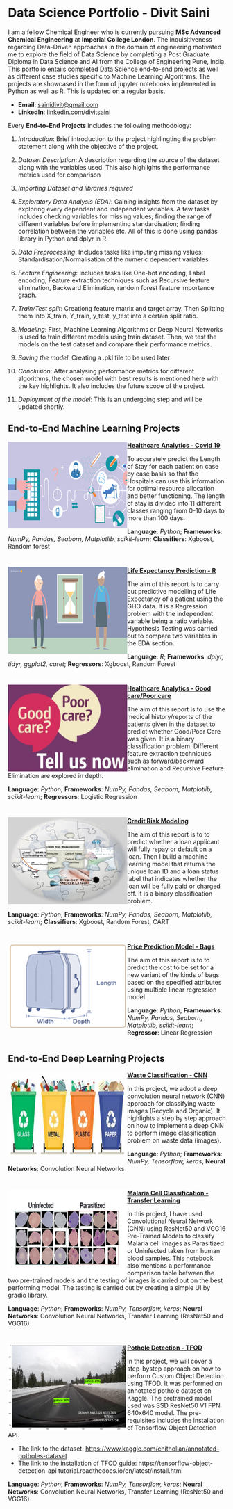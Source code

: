 # Data Science Portfolio - Divit Saini

I am a fellow Chemical Engineer who is currently pursuing **MSc Advanced Chemical Engineering** at **Imperial College London**. The inquisitiveness regarding Data-Driven approaches in the domain of engineering motivated me to explore the field of Data Science by completing a Post Graduate Diploma in Data Science and AI from the College of Engineering Pune, India. This portfolio entails completed Data Science end-to-end projects as well as different case studies specific to Machine Learning Algorithms. The projects are showcased in the form of jupyter notebooks implemented in Python as well as R. This is updated on a regular basis.

- **Email**: [sainidivit@gmail.com](sainidivit@gmail.com)
- **LinkedIn**: [linkedin.com/divitsaini](https://www.linkedin.com/in/divitsaini/)


Every **End-to-End Projects** includes the following methodology:
1. *Introduction*: Brief introduction to the project highlingting the problem statement along with the objective of the project.

2. *Dataset Description*: A description regarding the source of the dataset along with the variables used. This also highlights the performance metrics used for comparison
4. *Importing Dataset and libraries required*
5. *Exploratory Data Analysis (EDA)*: Gaining insights from the dataset by exploring every dependent and independent variables. A few tasks includes checking variables for missing values; finding the range of different variables before implementing standardisation; finding correlation between the variables etc. All of this is done using pandas library in Python and dplyr in R.
6. *Data Preprocessing*: Includes tasks like imputing missing values; Standardisation/Normalisation of the numeric dependent variables
7. *Feature Engineering*: Includes tasks like One-hot encoding; Label encoding; Feature extraction techniques such as Recursive feature elimination, Backward Elimination, random forest feature importance graph.
8. *Train/Test split*: Creationg feature matrix and target array. Then Splitting them into X_train, Y_train, y_test, y_test into a certain split ratio.
9. *Modeling*: First, Machine Learning Algorithms or Deep Neural Networks is used to train different models using train dataset. Then, we test the models on the test dataset and compare their performance metrics.
10. *Saving the model*: Creating a .pkl file to be used later
11. *Conclusion*: After analysing performance metrics for different algorithms, the chosen model with best results is mentioned here with the key highlights. It also includes the future scope of the project.
12. *Deployment of the model*: This is an undergoing step and will be updated shortly.

## End-to-End Machine Learning Projects

<img align="left" width="275" height="200" src="https://github.com/divitsaini/Data_Science_Portfolio/blob/main/End%20to%20End%20ML%20projects/Healthcare%20Analytics%20-%20COVID19/Stats_picture.png"> **[Healthcare Analytics - Covid 19](https://github.com/divitsaini/Data_Science_Portfolio/blob/main/End%20to%20End%20ML%20projects/Healthcare%20Analytics%20-%20COVID19/Healthcare_COVID19.ipynb)**

To accurately predict the Length of Stay for each patient on case by case basis so that the Hospitals can use this information for optimal resource allocation and better functioning. The length of stay is divided into 11 different classes ranging from 0-10 days to more than 100 days. 

**Language**: *Python*; **Frameworks**: *NumPy, Pandas, Seaborn, Matplotlib, scikit-learn*;
**Classifiers**: Xgboost, Random forest

#

<img align="left" width="275" height="200" src="https://github.com/divitsaini/Data_Science_Portfolio/blob/main/End%20to%20End%20ML%20projects/R%20Project%20-%20Life%20Expectancy%20Prediction/What-is-the-life-expectancy-for-someone-with-dementia.png"> **[Life Expectancy Prediction - R](https://github.com/divitsaini/Data_Science_Portfolio/blob/main/End%20to%20End%20ML%20projects/R%20Project%20-%20Life%20Expectancy%20Prediction/Life_Expectancy_R.ipynb)**

The aim of this report is to carry out predictive modelling of Life Expectancy of a patient using the GHO data. It is a Regression problem with the independent variable being a ratio variable. Hypothesis Testing was carried out to compare two variables in the EDA section.

**Language**: *R*; **Frameworks**: *dplyr, tidyr, ggplot2, caret*;
**Regressors**: Xgboost, Random Forest

#

<img align="left" width="275" height="200" src="https://github.com/divitsaini/Data_Science_Portfolio/blob/main/End%20to%20End%20ML%20projects/Quality%20of%20Health%20-%20Classification/GoodCare_PoorCare.jpg"> **[Healthcare Analytics - Good care/Poor care](https://github.com/divitsaini/Data_Science_Portfolio/blob/main/End%20to%20End%20ML%20projects/Quality%20of%20Health%20-%20Classification/Logistic_Regression_HealthCare.ipynb)**

The aim of this report is to use the medical history/reports of the patients given in the dataset to predict whether Good/Poor Care was given. It is a binary classification problem. Different feature extraction techniques such as forward/backward elimination and Recursive Feature Elimination are explored in depth.

**Language**: *Python*; **Frameworks**: *NumPy, Pandas, Seaborn, Matplotlib, scikit-learn*;
**Regressors**: Logistic Regression

#

<img align="left" width="275" height="200" src="https://github.com/divitsaini/Data_Science_Portfolio/blob/main/End%20to%20End%20ML%20projects/Credit%20Risk%20Modeling/R.jpg"> **[Credit Risk Modeling](https://github.com/divitsaini/Data_Science_Portfolio/blob/main/End%20to%20End%20ML%20projects/Credit%20Risk%20Modeling/CRMEndtoEnd.ipynb)**

The aim of this report is to to predict whether a loan applicant will fully repay or default on a loan. Then I build a machine learning model that returns the unique loan ID and a loan status label that indicates whether the loan will be fully paid or charged off. It is a binary classification problem.

**Language**: *Python*; **Frameworks**: *NumPy, Pandas, Seaborn, Matplotlib, scikit-learn*;
**Classifiers**: Xgboost, Random Forest, CART

#

<img align="left" width="275" height="200" src="https://github.com/divitsaini/Data_Science_Portfolio/blob/main/End%20to%20End%20ML%20projects/Price%20Prediction%20-%20Bags/baggage_dimensions_en_2.png"> **[Price Prediction Model - Bags](https://github.com/divitsaini/Data_Science_Portfolio/blob/main/End%20to%20End%20ML%20projects/Price%20Prediction%20-%20Bags/BAGS_ABC_by_Divit-Stats_model-FINAL.ipynb)**

The aim of this report is to to predict the cost to be set for a new variant of the kinds of bags based on the specified attributes using multiple linear regression model

**Language**: *Python*; **Frameworks**: *NumPy, Pandas, Seaborn, Matplotlib, scikit-learn*;
**Regressor**: Linear Regression

#

## End-to-End Deep Learning Projects

<img align="left" width="275" height="200" src="https://github.com/divitsaini/Data_Science_Portfolio/blob/main/Deep%20Learning/Computer%20Vision/Image%20Classification/Waste_Classification_CNN/OIP.jpg"> **[Waste Classification - CNN](https://github.com/divitsaini/Data_Science_Portfolio/blob/main/Deep%20Learning/Computer%20Vision/Image%20Classification/Waste_Classification_CNN/Waste_Classification.ipynb)**

In this project, we adopt a deep convolution neural network (CNN) approach for classifying waste images (Recycle and Organic). It highlights a step by step approach on how to implement a deep CNN to perform image classification problem on waste data (images). 

**Language**: *Python*; **Frameworks**: *NumPy, Tensorflow, keras*;
**Neural Networks**: Convolution Neural Networks

#

<img align="left" width="275" height="200" src="https://github.com/divitsaini/Data_Science_Portfolio/blob/main/Deep%20Learning/Computer%20Vision/Image%20Classification/Malaria%20Cell%20Classification%20-%20Transfer_learning/Capture1.JPG"> **[Malaria Cell Classification - Transfer Learning](https://github.com/divitsaini/Data_Science_Portfolio/blob/main/Deep%20Learning/Computer%20Vision/Image%20Classification/Malaria%20Cell%20Classification%20-%20Transfer_learning/Malaria_Cell_Classification_VGG16_RESNET.ipynb)**

In this project, I have used Convolutional Neural Network (CNN) using ResNet50 and VGG16 Pre-Trained Models to classify Malaria cell images as Parasitized or Uninfected taken from human blood samples. This notebook also mentions a performance comparison table between the two pre-trained models and the testing of images is carried out on the best performing model. The testing is carried out by creating a simple UI by gradio library. 

**Language**: *Python*; **Frameworks**: *NumPy, Tensorflow, keras*;
**Neural Networks**: Convolution Neural Networks, Transfer Learning (ResNet50 and VGG16)

#

<img align="left" width="275" height="200" src="https://github.com/divitsaini/Data_Science_Portfolio/blob/main/Deep%20Learning/Computer%20Vision/Object%20Detection/Pothole%20Detection%20-%20TFOD/potholeimg5.png"> **[Pothole Detection - TFOD](https://github.com/divitsaini/Data_Science_Portfolio/blob/main/Deep%20Learning/Computer%20Vision/Object%20Detection/Pothole%20Detection%20-%20TFOD/Divit(Pothole_detection).ipynb)**

In this project, we will cover a step-bystep approach on how to perform Custom Object Detection using TFOD. It was performed on annotated pothole dataset on Kaggle. The pretrained model used was SSD ResNet50 V1 FPN 640x640 model. The pre-requisites includes the installation of Tensorflow Object Detection API.

- The link to the dataset: https://www.kaggle.com/chitholian/annotated-potholes-dataset
- The link to the installation of TFOD guide: https://tensorflow-object-detection-api tutorial.readthedocs.io/en/latest/install.html 

**Language**: *Python*; **Frameworks**: *NumPy, Tensorflow, keras*;
**Neural Networks**: Convolution Neural Networks, Transfer Learning (ResNet50 and VGG16)

